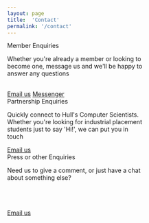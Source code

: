 ```yaml
---
layout: page
title:  'Contact'
permalink: '/contact'
---
```


<div class="grid-containter">

<div class="grid-33 mobile-grid-100">
<div class="card mb-2 emailbox" style="max-width: 20rem;">
  <div class="card-header white">Member Enquiries</div>
  <div class="card-body text-secondary">
    <p class="card-text ">Whether you're already a member or looking to become one, message us and we'll be happy to answer any questions</p>
    <br>
    <a href="mailto:team@hullcss.org" class="btn btn-success">Email us</a>
    <a href="mailto:team@hullcss.org" class="btn btn-success">Messenger</a>

  </div>
</div>
</div>

<div class="grid-33 mobile-grid-100">
<div class="card mb-2 emailbox" style="max-width: 20rem;">
  <div class="card-header white">Partnership Enquiries</div>
  <div class="card-body text-secondary">
    <p class="card-text ">Quickly connect to Hull's Computer Scientists. <br>Whether you're looking for industrial placement students just to say 'Hi!', we can put you in touch </p>
    <a href="mailto:team@hullcss.org" class="btn btn-success">Email us</a>

  </div>
</div>
</div>

<div class="grid-33 mobile-grid-100">
<div class="card mb-2 emailbox" style="max-width: 20rem;">
  <div class="card-header white">Press or other Enquiries</div>
  <div class="card-body text-secondary">
    <p class="card-text">Need us to give a comment, or just have a chat about something else? </p><br><br><br>
    <a href="mailto:team@hullcss.org" class="btn btn-success">Email us</a>

  </div>
</div>
</div>


</div>